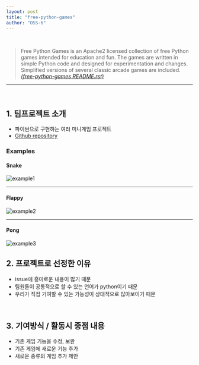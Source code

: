 ```yaml
---
layout: post
title: "free-python-games"
author: "OSS-6"
---
```


<br>

>Free Python Games is an Apache2 licensed collection of free Python games intended for education and fun. The games are written in simple Python code and designed for experimentation and changes. Simplified versions of several classic arcade games are included. [_(free-python-games README.rst)_][README.rst]<br>
<hr>
<br>

## 1. 팀프로젝트 소개
* 파이썬으로 구현하는 여러 미니게임 프로젝트<br>
* [Github repository][free-python-games]<br>

### Examples

#### Snake
![example1][example1]<br>
<hr>

#### Flappy
![example2][example2]<br>
<hr>

#### Pong
![example3][example3]<br>

## 2. 프로젝트로 선정한 이유
* issue에 흥미로운 내용이 많기 때문<br>
* 팀원들이 공통적으로 할 수 있는 언어가 python이기 때문<br>
* 우리가 직접 기여할 수 있는 가능성이 상대적으로 많아보이기 때문<br>
<br>

## 3. 기여방식 / 활동시 중점 내용
* 기존 게임 기능을 수정, 보완<br>
* 기존 게임에 새로운 기능 추가<br>
* 새로운 종류의 게임 추가 제안<br>
<br>

[README.rst]: https://github.com/grantjenks/free-python-games/blob/master/README.rst
[example1]: https://camo.githubusercontent.com/b189b47e1146da6f14f72b1d5d16ad5185ad072e/687474703a2f2f7777772e6772616e746a656e6b732e636f6d2f646f63732f6672656567616d65732f5f7374617469632f736e616b652e676966
[example2]: https://camo.githubusercontent.com/4b1d23d4efa9016fc020399917dfe2be4d7d55d9/687474703a2f2f7777772e6772616e746a656e6b732e636f6d2f646f63732f6672656567616d65732f5f7374617469632f666c617070792e676966
[example3]: https://camo.githubusercontent.com/4231ed72f1362951277872f8cce292dadbb59e01/687474703a2f2f7777772e6772616e746a656e6b732e636f6d2f646f63732f6672656567616d65732f5f7374617469632f706f6e672e676966
[free-python-games]: https://github.com/grantjenks/free-python-games
